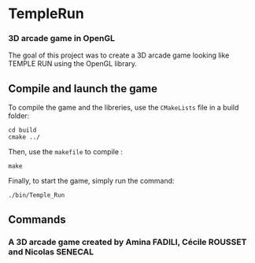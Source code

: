 # TempleRun 
### 3D arcade game in OpenGL

The goal of this project was to create a 3D arcade game looking like TEMPLE RUN using the OpenGL library.

## Compile and launch the game

To compile the game and the libreries, use the `CMakeLists` file in a build folder:
```
cd build
cmake ../
```
Then, use the `makefile` to compile :
```
make
```

Finally, to start the game, simply run the command:
```
./bin/Temple_Run
```

## Commands



### A 3D arcade game created by Amina FADILI, Cécile ROUSSET and Nicolas SENECAL